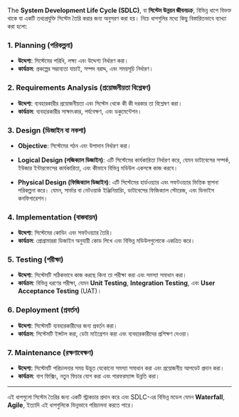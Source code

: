 The **System Development Life Cycle (SDLC)**, বা **সিস্টেম উন্নয়ন জীবনচক্র**, বিভিন্ন ধাপে বিভক্ত থাকে যা একটি তথ্যপ্রযুক্তি সিস্টেম তৈরি করার জন্য অনুসরণ করা হয়। নিচে ধাপগুলির মধ্যে কিছু বিস্তারিতভাবে ব্যাখ্যা করা হলো:

### 1. **Planning (পরিকল্পনা)**
   - **উদ্দেশ্য**: সিস্টেমের পরিধি, লক্ষ্য এবং উদ্দেশ্য নির্ধারণ করা।
   - **কার্যক্রম**: প্রকল্পের সম্ভাব্যতা যাচাই, সম্পদ বরাদ্দ, এবং সময়সূচি নির্ধারণ।

### 2. **Requirements Analysis (প্রয়োজনীয়তা বিশ্লেষণ)**
   - **উদ্দেশ্য**: ব্যবহারকারীর প্রয়োজনীয়তা এবং সিস্টেম থেকে কী কী দরকার তা বিশ্লেষণ করা।
   - **কার্যক্রম**: ব্যবহারকারীর সাক্ষাৎকার, পর্যবেক্ষণ, এবং ডকুমেন্টেশন।

### 3. **Design (ডিজাইন বা নকশা)**
   - **Objective**: সিস্টেমের গঠন এবং উপাদান নির্ধারণ করা।
   
   - **Logical Design (লজিক্যাল ডিজাইন)**: এটি সিস্টেমের কার্যকারিতা নির্ধারণ করে, যেমন ডাটাবেসের সম্পর্ক, ইউজার ইন্টারফেসের কার্যকারিতা, এবং কীভাবে বিভিন্ন মডিউল একসঙ্গে কাজ করবে।
   
   - **Physical Design (ফিজিক্যাল ডিজাইন)**: এটি সিস্টেমের হার্ডওয়্যার এবং সফটওয়্যার ভিত্তিক স্থাপনা পরিকল্পনা করে। যেমন, সার্ভার বা নেটওয়ার্ক ইঞ্জিনিয়ারিং, ডাটাবেসের ফিজিক্যাল স্টোরেজ, এবং ডিভাইস কনফিগারেশন।

### 4. **Implementation (বাস্তবায়ন)**
   - **উদ্দেশ্য**: সিস্টেমের কোডিং এবং সফটওয়্যার তৈরি।
   - **কার্যক্রম**: প্রোগ্রামাররা ডিজাইন অনুযায়ী কোড লিখে এবং বিভিন্ন মডিউলগুলোকে একত্রিত করে।

### 5. **Testing (পরীক্ষা)**
   - **উদ্দেশ্য**: সিস্টেমটি সঠিকভাবে কাজ করছে কিনা তা পরীক্ষা করা এবং সমস্যা সমাধান করা।
   - **কার্যক্রম**: বিভিন্ন ধরণের পরীক্ষা, যেমন **Unit Testing**, **Integration Testing**, এবং **User Acceptance Testing** (UAT)।

### 6. **Deployment (প্রবর্তন)**
   - **উদ্দেশ্য**: সিস্টেমটি ব্যবহারকারীদের জন্য প্রবর্তন করা।
   - **কার্যক্রম**: সিস্টেমটি ইন্সটল করা, ডেটা মাইগ্রেশন করা এবং ব্যবহারকারীদের প্রশিক্ষণ দেওয়া।

### 7. **Maintenance (রক্ষণাবেক্ষণ)**
   - **উদ্দেশ্য**: সিস্টেমটি পরিচালনার সময় উদ্ভূত যেকোনো সমস্যা সমাধান করা এবং প্রয়োজনীয় আপডেট প্রদান করা।
   - **কার্যক্রম**: বাগ ফিক্সিং, নতুন ফিচার যোগ করা এবং পারফরম্যান্স উন্নতি করা।

---

এই ধাপগুলো সিস্টেম তৈরির জন্য একটি স্ট্রাকচার প্রদান করে এবং SDLC-এর বিভিন্ন মডেল যেমন **Waterfall**, **Agile**, ইত্যাদি এই ধাপগুলিকে ভিন্নভাবে পরিচালনা করতে পারে।
